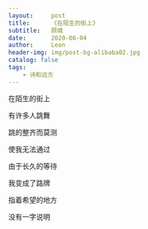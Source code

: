 ```yaml
---
layout:     post
title:      《在陌生的街上》
subtitle:   顾城
date:       2020-06-04
author:     Leon
header-img: img/post-bg-alibaba02.jpg
catalog: false
tags:
    - 诗和远方
---
```



在陌生的街上

有许多人跳舞

跳的整齐而莫测

使我无法通过



由于长久的等待

我变成了路牌

指着希望的地方

没有一字说明



